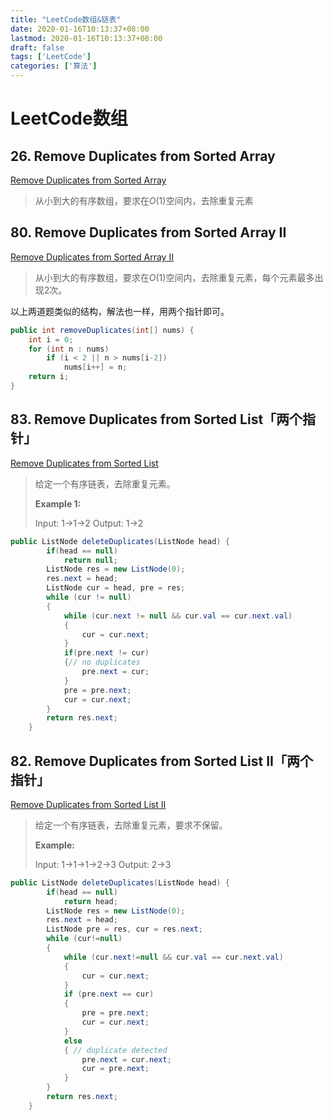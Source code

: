 ```yaml
---
title: "LeetCode数组&链表"
date: 2020-01-16T10:13:37+08:00
lastmod: 2020-01-16T10:13:37+08:00
draft: false
tags: ['LeetCode']
categories: ['算法']
---
```


# LeetCode数组

## 26. Remove Duplicates from Sorted Array

[Remove Duplicates from Sorted Array](https://leetcode.com/problems/remove-duplicates-from-sorted-array/)

> 从小到大的有序数组，要求在$O(1)$空间内，去除重复元素

## 80. Remove Duplicates from Sorted Array II

[Remove Duplicates from Sorted Array II](https://leetcode.com/problems/remove-duplicates-from-sorted-array-ii/)

>从小到大的有序数组，要求在$O(1)$空间内，去除重复元素，每个元素最多出现2次。

以上两道题类似的结构，解法也一样，用两个指针即可。

```java
public int removeDuplicates(int[] nums) {
    int i = 0;
    for (int n : nums)
        if (i < 2 || n > nums[i-2])
            nums[i++] = n;
    return i;
}
```

## 83. Remove Duplicates from Sorted List「两个指针」

[Remove Duplicates from Sorted List](https://leetcode.com/problems/remove-duplicates-from-sorted-list/)

> 给定一个有序链表，去除重复元素。
>
> **Example 1:**
>
> Input: 1->1->2
> Output: 1->2

```java
public ListNode deleteDuplicates(ListNode head) {
        if(head == null)
            return null;
        ListNode res = new ListNode(0);
        res.next = head;
        ListNode cur = head, pre = res;
        while (cur != null)
        {
            while (cur.next != null && cur.val == cur.next.val)
            {
                cur = cur.next;
            }
            if(pre.next != cur)
            {// no duplicates
                pre.next = cur;
            }
            pre = pre.next;
            cur = cur.next;
        }
        return res.next;
    }
```

## 82. Remove Duplicates from Sorted List II「两个指针」

[Remove Duplicates from Sorted List II](https://leetcode.com/problems/remove-duplicates-from-sorted-list-ii/)

>给定一个有序链表，去除重复元素，要求不保留。
>
>**Example:**
>
>Input: 1->1->1->2->3
>Output: 2->3

```java
public ListNode deleteDuplicates(ListNode head) {
        if(head == null)
            return head;
        ListNode res = new ListNode(0);
        res.next = head;
        ListNode pre = res, cur = res.next;
        while (cur!=null)
        {
            while (cur.next!=null && cur.val == cur.next.val)
            {
                cur = cur.next;
            }
            if (pre.next == cur)
            {
                pre = pre.next;
                cur = cur.next;
            }
            else
            { // duplicate detected
                pre.next = cur.next;
                cur = pre.next;
            }
        }
        return res.next;
    }
```

